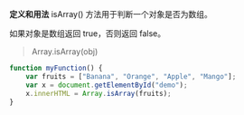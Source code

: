**定义和用法**
isArray() 方法用于判断一个对象是否为数组。

如果对象是数组返回 true，否则返回 false。

> Array.isArray(obj)


```javascript
function myFunction() {
    var fruits = ["Banana", "Orange", "Apple", "Mango"];
    var x = document.getElementById("demo");
    x.innerHTML = Array.isArray(fruits);
}

```